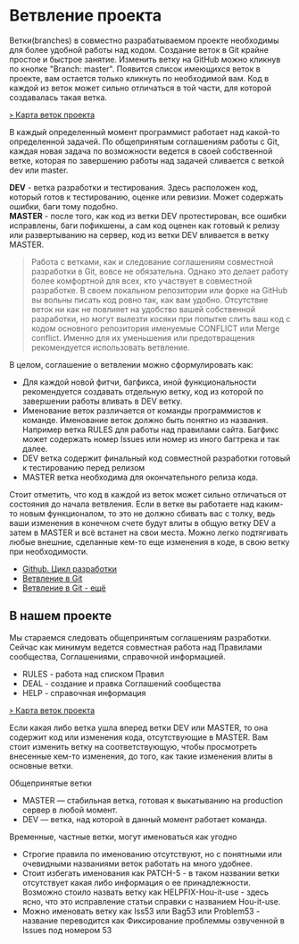 # Ветвление проекта

Ветки(branches) в совместно разрабатываемом проекте необходимы для более удобной работы над кодом. Создание веток в Git крайне простое и быстрое занятие. Изменить ветку на GitHub можно кликнув по кнопке "Branch: master". Появится список имеющихся веток в проекте, вам остается только кликнуть по необходимой вам. Код в каждой из веток может сильно отличаться в той части, для которой создавалась такая ветка.

[᚛ Карта веток проекта](https://github.com/tebaly/freedomsex/network)

В каждый определенный момент программист работает над какой-то определенной задачей. По общепринятым соглашениям работы с Git, каждая новая задача по возможности ведется в своей собственной ветке, которая по завершению работы над задачей сливается с веткой dev или master.

**DEV** - ветка разработки и тестирования. Здесь расположен код, который готов к тестированию, оценке или ревизии. Может содержать ошибки, баги тому подобно.  
**MASTER** - после того, как код из ветки DEV протестирован, все ошибки исправлены, баги пофикшены, а сам код оценен как готовый к релизу или развертыванию на сервер, код из ветки DEV вливается в ветку MASTER.

> Работа с ветками, как и следование соглашениям совместной разработки в Git, вовсе не обязательна. Однако это делает работу более комфортной для всех, кто участвует в совместной разработке. В своем локальном репозитории или форке на GitHub вы вольны писать код ровно так, как вам удобно. Отсутствие веток ни как не повлияет на удобство вашей собственной разработки, но могут вылезти косяки при попытке слить ваш код с кодом основного репозитория именуемые CONFLICT или Merge conflict. Именно для их уменьшения или предотвращения рекомендуется использовать ветвление.

В целом, соглашение о ветвлении можно сформулировать как:
* Для каждой новой фитчи, багфикса, иной функциональности рекомендуется создавать отдельную ветку, код из которой по завершении работы вливать в DEV ветку.
* Именование веток различается от команды программистов к команде. Именование веток должно быть понятно из названия. Например ветка RULES для работы над правилами сайта. Багфикс может содержать номер Issues или номер из иного багтрека и так далее.
* DEV ветка содержит финальный код совместной разработки готовый к тестированию перед релизом
* MASTER ветка необходима для окончательного релиза кода.

Стоит отметить, что код в каждой из веток может сильно отличаться от состояния до начала ветвления. Если в ветке вы работаете над каким-то новым функционалом, то это не должно сбивать вас с толку, ведь ваши изменения в конечном счете будут влиты в общую ветку DEV а затем в MASTER и всё встанет на свои места. Можно легко подтягивать любые внешние, сделанные кем-то еще изменения в коде, в свою ветку при необходимости.

- [Github. Цикл разработки](http://webhamster.ru/mytetrashare/index/mtb0/13785878736tvke371rj)
- [Ветвление в Git](https://git-scm.com/book/ru/v1/Ветвление-в-Git)
- [Ветвление в Git - ещё](http://pr0git.blogspot.fr/2015/02/git_18.html)

## В нашем проекте

Мы стараемся следовать общепринятым соглашениям разработки. Сейчас как минимум ведется совместная работа над Правилами сообщества, Соглашениями, справочной информацией.
* RULES - работа над списком Правил 
* DEAL - создание и правка Соглашений сообщества
* HELP - справочная информация

[᚛ Карта веток проекта](https://github.com/tebaly/freedomsex/network)

Если какая либо ветка ушла вперед ветки DEV или MASTER, то она содержит код или изменения кода, отсутствующие в MASTER. Вам стоит изменить ветку на соответствующую, чтобы просмотреть внесенные кем-то изменения, до того, как такие изменения влиты в основные ветки.

Общепринятые ветки
* MASTER — стабильная ветка, готовая к выкатыванию на production сервер в любой момент.
* DEV — ветка, над которой в данный момент работает команда.

Временные, частные ветки, могут именоваться как угодно
* Строгие правила по именованию отсутствуют, но с понятными или очевидными названиями веток работать на много удобнее. 
* Стоит избегать именования как PATCH-5 - в таком названии ветки отсутствует какая либо информация о ее принадлежности. Возможно стоило назвать ветку как HELPFIX-Hou-it-use - здесь ясно, что это исправление статьи справки с названием Hou-it-use. 
* Можно именовать ветку как Iss53 или Bag53 или Problem53 - название переводится как Фиксирование проблеммы озвученной в Issues под номером 53
